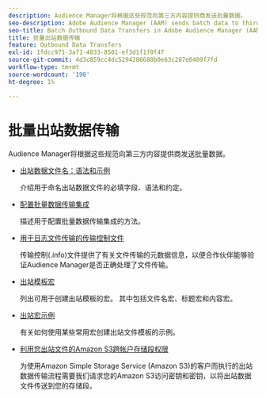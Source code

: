 ```yaml
---
description: Audience Manager将根据这些规范向第三方内容提供商发送批量数据。
seo-description: Adobe Audience Manager (AAM) sends batch data to third-party content providers according to these specifications.
seo-title: Batch Outbound Data Transfers in Adobe Audience Manager (AAM)
title: 批量出站数据传输
feature: Outbound Data Transfers
exl-id: 1fdcc971-3a71-4033-8501-ef3d1f1f0f47
source-git-commit: 4d3c859cc4dc5294286680b0e63c287e0409f7fd
workflow-type: tm+mt
source-wordcount: '190'
ht-degree: 1%

---
```


# 批量出站数据传输

Audience Manager将根据这些规范向第三方内容提供商发送批量数据。

* [出站数据文件名：语法和示例](/help/using/integration/receiving-audience-data/batch-outbound-transfers/outbound-file-name-contents.md)

  介绍用于命名出站数据文件的必填字段、语法和约定。

* [配置批量数据传输集成](batch-server-configuration.md)

  描述用于配置批量数据传输集成的方法。

* [用于日志文件传输的传输控制文件](/help/using/integration/receiving-audience-data/batch-outbound-transfers/transfer-control-files.md)

  传输控制(.info)文件提供了有关文件传输的元数据信息，以便合作伙伴能够验证Audience Manager是否正确处理了文件传输。

* [出站模板宏](/help/using/integration/receiving-audience-data/batch-outbound-transfers/outbound-template-macros.md)

  列出可用于创建出站模板的宏。 其中包括文件名宏、标题宏和内容宏。

* [出站宏示例](/help/using/integration/receiving-audience-data/batch-outbound-transfers/outbound-macro-examples.md)

  有关如何使用某些常用宏创建出站文件模板的示例。

* [利用您出站文件的Amazon S3跨帐户存储段权限](/help/using/integration/receiving-audience-data/batch-outbound-transfers/authorize-s3-cross-bucket.md)

  为使用Amazon Simple Storage Service (Amazon S3)的客户而执行的出站数据传输流程需要我们请求您的Amazon S3访问密钥和密钥，以将出站数据文件传送到您的存储段。
